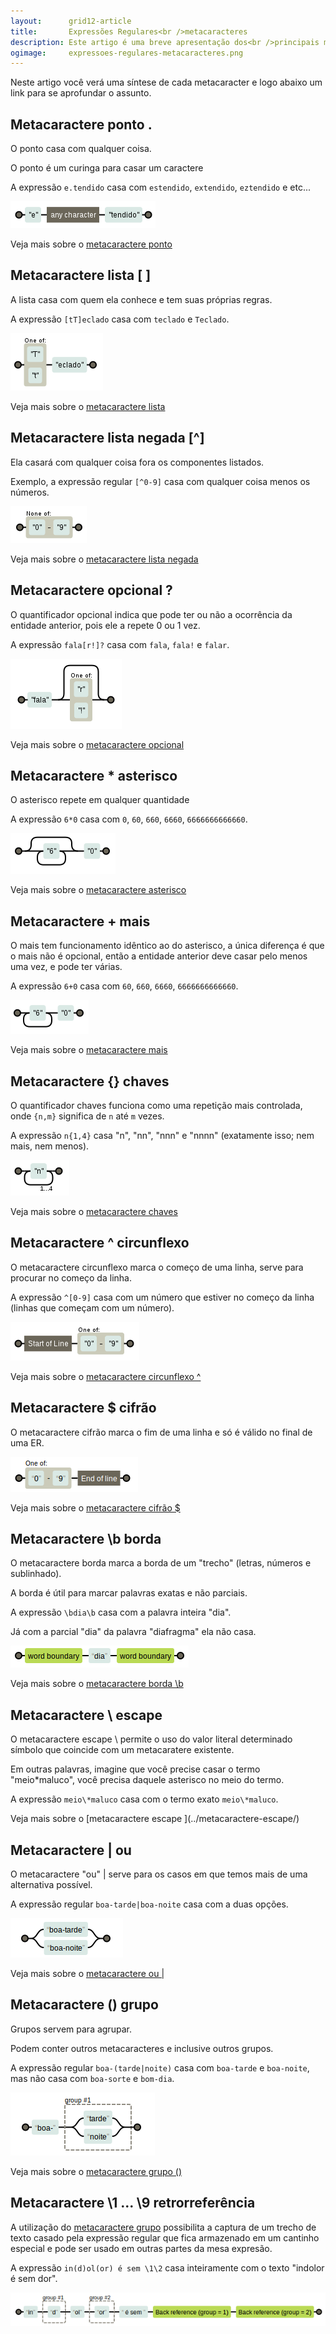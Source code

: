 ```yaml
---
layout:      grid12-article
title:       Expressões Regulares<br />metacaracteres
description: Este artigo é uma breve apresentação dos<br />principais metacaracteres das Expressões Regulares
ogimage:     expressoes-regulares-metacaracteres.png
---
```


Neste artigo você verá uma síntese de cada metacaracter e logo abaixo um link para se aprofundar o assunto.


Metacaractere ponto .
---

O ponto casa com qualquer coisa.

O ponto é um curinga para casar um caractere

A expressão `e.tendido` casa com `estendido`, `extendido`, `eztendido` e etc...

![Figura ilustrando o metacaractere ponto](../metacaractere-ponto/regex-entendido.png "Expressão Regular: metacaractere ponto")

Veja mais sobre o [metacaractere ponto](../metacaractere-ponto/)



Metacaractere lista [ ]
---

A lista casa com quem ela conhece e tem suas próprias regras.

A expressão `[tT]eclado` casa com `teclado` e `Teclado`.

![Figura ilustrando o metacaractere lista](../metacaractere-lista/regex-teclado.png "Expressão Regular: metacaractere lista")

Veja mais sobre o [metacaractere lista](../metacaractere-lista/)



Metacaractere lista negada [^]
---

Ela casará com qualquer coisa fora os componentes listados.

Exemplo, a expressão regular `[^0-9]` casa com qualquer coisa menos os números.

![Figura ilustrando o metacaractere lista](../metacaractere-lista-negada/regex-neg0-9.png "Expressão Regular: metacaractere lista")

Veja mais sobre o [metacaractere lista negada](../metacaractere-lista-negada/)



Metacaractere opcional ?
---

O quantificador opcional indica que pode ter ou não a ocorrência da entidade anterior, pois ele a repete 0 ou 1 vez.

A expressão `fala[r!]?` casa com `fala`, `fala!` e `falar`.

![Figura ilustrando o metacaractere opcional](../metacaractere-opcional/regex-fala.png "Expressão Regular: metacaractere opcional")

Veja mais sobre o [metacaractere opcional](../metacaractere-opcional/)



Metacaractere *	asterisco
---

O asterisco repete em qualquer quantidade

A expressão `6*0` casa com `0`, `60`, `660`, `6660`, `6666666666660`.

![Figura ilustrando o metacaractere asterisco](../metacaractere-asterisco/regex-60.png "Expressão Regular: metacaractere asterisco")

Veja mais sobre o [metacaractere asterisco](../metacaractere-asterisco/)



Metacaractere +	mais
---

O mais tem funcionamento idêntico ao do asterisco, a única diferença é que o mais não é opcional, então a entidade 
anterior deve casar pelo menos uma vez, e pode ter várias.

A expressão `6+0` casa com `60`, `660`, `6660`, `6666666666660`.

![Figura ilustrando o metacaractere mais](../metacaractere-mais/regex-60.png "Expressão Regular: metacaractere mais")

Veja mais sobre o [metacaractere mais](../metacaractere-mais/)



Metacaractere {}	chaves
---

O quantificador chaves funciona como uma repetição mais controlada, onde `{n,m}` significa de `n` até `m` vezes.

A expressão `n{1,4}` casa "n", "nn", "nnn" e "nnnn" (exatamente isso; nem mais, nem menos).

![Figura ilustrando o metacaractere chaves](../metacaractere-chaves/regex-n14.png "Expressão Regular: metacaractere chaves")

Veja mais sobre o [metacaractere chaves](../metacaractere-chaves/)



Metacaractere ^	circunflexo
---

O metacaractere circunflexo marca o começo de uma linha, serve para procurar no começo da linha.

A expressão `^[0-9]` casa com um número que estiver no começo da linha (linhas que começam com um número).

![Figura ilustrando o metacaractere circunflexo](../metacaractere-circunflexo/regex-circun09.png "Expressão Regular: metacaractere circunflexo")

Veja mais sobre o [metacaractere circunflexo ^](../metacaractere-circunflexo/)


Metacaractere $	cifrão
---

O metacaractere cifrão marca o fim de uma linha e só é válido no final de uma ER.

![Figura ilustrando o metacaractere cifrão](../metacaractere-cifrao/metacaractere-cifrao-01.png "Expressão Regular: metacaractere cifrão")

Veja mais sobre o [metacaractere cifrão $](../metacaractere-cifrao/)


Metacaractere \b borda
---

O metacaractere borda marca a borda de um "trecho" (letras, números e sublinhado).

A borda é útil para marcar palavras exatas e não parciais.

A expressão `\bdia\b` casa com a palavra inteira "dia".

Já com a parcial "dia" da palavra "diafragma" ela não casa.

![Figura ilustrando o metacaractere borda](../metacaractere-borda/metacaractere-borda-01.png "Expressão Regular: metacaractere borda")

Veja mais sobre o [metacaractere borda \b](../metacaractere-borda/)


Metacaractere \	escape
---

O metacaractere escape \ permite o uso do valor literal determinado símbolo que coincide com um metacaratere existente.

Em outras palavras, imagine que você precise casar o termo "meio*maluco", você precisa daquele asterisco no meio do 
termo.

A expressão `meio\*maluco` casa com o termo exato `meio\*maluco`.

Veja mais sobre o [metacaractere escape \](../metacaractere-escape/)



Metacaractere |	ou
---

O metacaractere "ou" | serve para os casos em que temos mais de uma alternativa possível.

A expressão regular `boa-tarde|boa-noite` casa com a duas opções.

![Figura ilustrando o metacaractere ou](../metacaractere-ou/metacaractere-ou-01.png "Expressão Regular: metacaractere ou")

Veja mais sobre o [metacaractere ou |](../metacaractere-ou/)



Metacaractere () grupo
---

Grupos servem para agrupar.

Podem conter outros metacaracteres e inclusive outros grupos.

A expressão regular `boa-(tarde|noite)` casa com `boa-tarde` e `boa-noite`, mas não casa com  `boa-sorte` e `bom-dia`.

![Figura ilustrando o metacaractere grupo](../metacaractere-grupo/metacaractere-grupo-01.png "Expresão regular: metacaractere grupo")

Veja mais sobre o [metacaractere grupo ()](../metacaractere-grupo/)



Metacaractere \1 ... \9	retrorreferência
---

A utilização do [metacaractere grupo](/regex/metacaractere-grupo/) possibilita a captura de um trecho de texto casado 
pela expressão regular que fica armazenado em um cantinho especial e pode ser usado em outras partes da mesa expresão. 

A expressão `in(d)ol(or) é sem \1\2` casa inteiramente com o texto "indolor é sem dor".

![Figura ilustrando o metacaractere retrorreferência](../metacaractere-retrorreferencia/metacaractere-retrorreferencia-01.png "Expresão regular: metacaractere retrorreferência")

